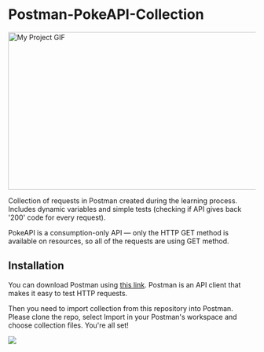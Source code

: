 # Postman-PokeAPI-Collection



<img src="https://im.ezgif.com/tmp/ezgif-1-ba42a10e36.gif" alt="My Project GIF" width="600" height="320">

Collection of requests in Postman created during the learning process. Includes dynamic variables and simple tests (checking if API gives back '200' code for every request).

PokeAPI is a consumption-only API — only the HTTP GET method is available on resources, so all of the requests are using GET method.

## Installation
You can download Postman using [this link](https://www.postman.com/downloads/). Postman is an API client that makes it easy to test HTTP requests.

Then you need to import collection from this repository into Postman. Please clone the repo, select Import in your Postman's workspace and choose collection files. You're all set!

<img src="https://im.ezgif.com/tmp/ezgif-1-a706b59584.gif">
